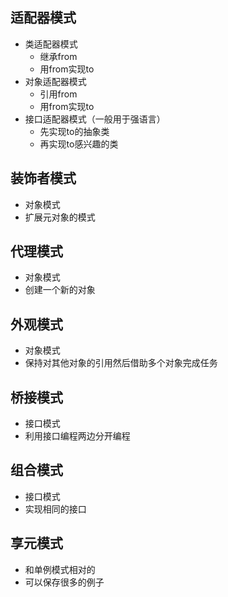 ## 适配器模式
- 类适配器模式
    - 继承from
    - 用from实现to
- 对象适配器模式
    - 引用from
    - 用from实现to
- 接口适配器模式（一般用于强语言）
    - 先实现to的抽象类
    - 再实现to感兴趣的类
## 装饰者模式
- 对象模式
- 扩展元对象的模式
## 代理模式
- 对象模式
- 创建一个新的对象
## 外观模式
- 对象模式
- 保持对其他对象的引用然后借助多个对象完成任务
## 桥接模式
- 接口模式
- 利用接口编程两边分开编程
## 组合模式
- 接口模式
- 实现相同的接口
## 享元模式
- 和单例模式相对的
- 可以保存很多的例子